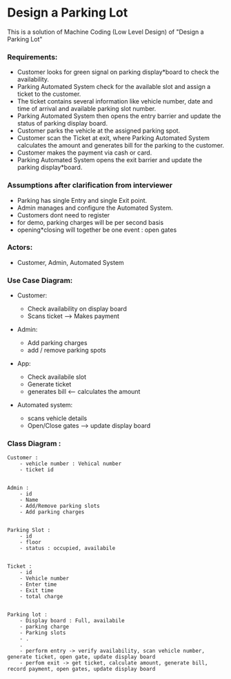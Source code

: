 # Design a Parking Lot
This is a solution of Machine Coding (Low Level Design) of "Design a Parking Lot"



### Requirements:

* Customer looks for green signal on parking display*board to check the availability.
* Parking Automated System check for the available slot and assign a ticket to the customer.
* The ticket contains several information like vehicle number, date and time of arrival and available parking slot number.
* Parking Automated System then opens the entry barrier and update the status of parking display board.
* Customer parks the vehicle at the assigned parking spot.
* Customer scan the Ticket at exit, where Parking Automated System calculates the amount and generates bill for the parking to the customer.
* Customer makes the payment via cash or card.
* Parking Automated System opens the exit barrier and update the parking display*board.

### Assumptions after clarification from interviewer
* Parking has single Entry and single Exit point.
* Admin manages and configure the Automated System.
* Customers dont need to register
* for demo, parking charges will be per second basis
* opening*closing will together be one event : open gates


### Actors:
* Customer, Admin, Automated System

### Use Case Diagram:

* Customer:
  * Check availability on display board 
  * Scans ticket --> Makes payment

* Admin:
  * Add parking charges
  * add / remove parking spots

* App:
  * Check availabile slot 
  * Generate ticket 
  * generates bill <-- calculates the amount
 
* Automated system: 
  * scans vehicle details
  * Open/Close gates --> update display board 

### Class Diagram :

    Customer : 
        - vehicle number : Vehical number
        - ticket id 


    Admin :
        - id 
        - Name 
        - Add/Remove parking slots 
        - Add parking charges 


    Parking Slot : 
        - id 
        - floor  
        - status : occupied, availabile 


    Ticket :
        - id 
        - Vehicle number 
        - Enter time 
        - Exit time 
        - total charge  

    
    Parking lot :
        - Display board : Full, availabile 
        - parking charge  
        - Parking slots 
        - .
        .
        - perform entry -> verify availability, scan vehicle number, generate ticket, open gate, update display board 
        - perfom exit -> get ticket, calculate amount, generate bill, record payment, open gates, update display board             

